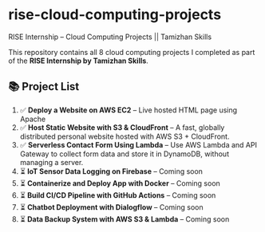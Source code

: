 # rise-cloud-computing-projects
RISE Internship – Cloud Computing Projects || Tamizhan Skills

This repository contains all 8 cloud computing projects I completed as part of the **RISE Internship by Tamizhan Skills**.

## 📚 Project List

1. ✅ **Deploy a Website on AWS EC2** – Live hosted HTML page using Apache
2. ✅ **Host Static Website with S3 & CloudFront** – A fast, globally distributed personal website hosted with AWS S3 + CloudFront.
3. ✅ **Serverless Contact Form Using Lambda** – Use AWS Lambda and API Gateway to collect form data and store it in DynamoDB, without managing a server.
4. ⏳ **IoT Sensor Data Logging on Firebase** – Coming soon
5. ⏳ **Containerize and Deploy App with Docker** – Coming soon
6. ⏳ **Build CI/CD Pipeline with GitHub Actions** – Coming soon
7. ⏳ **Chatbot Deployment with Dialogflow** – Coming soon
8. ⏳ **Data Backup System with AWS S3 & Lambda** – Coming soon
